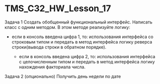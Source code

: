 # TMS_C32_HW_Lesson_17
Задача 1
Создать обобщенный функциональный интерфейс.
Написать класс с одним методом.
В этом методе реализуйте логику:
- если в консоль введена цифра 1, то: использования интерфейса со строковым типом и передать в метод интерфейса логику реверса строки(вывода строки в обратном порядке).

	- если в консоль введена цифра 2, то: использования интерфейса с целочисленным типом и передать в метод интерфейса логику нахождения факториала числа.

Задача 2 (опционально)
Получить день недели по дате
